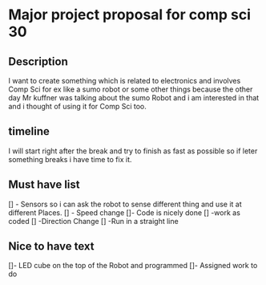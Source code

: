# Major project proposal for comp sci 30

## Description
I want to create something which is related to electronics and involves Comp Sci for ex like a sumo robot or some other things because the other day Mr kuffner was talking about the sumo Robot and i am interested in that and i thought of using it for Comp Sci too.

## timeline
I will start right after the break and try to finish as fast as possible so if leter something breaks i have time to fix it.

## Must have list
[] -  Sensors so i can ask the robot to sense different thing and use it at different Places.
[] - Speed change
[]- Code is nicely done
[] -work as coded
[] -Direction Change
[] -Run in a straight line

## Nice to have text
[]- LED cube on the top of the Robot and programmed 
[]- Assigned work to do 
